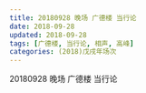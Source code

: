 ```yaml
---
title: 20180928 晚场 广德楼 当行论
date: 2018-09-28
updated: 2018-09-28
tags: [广德楼, 当行论, 相声, 高峰]
categories: (2018)戊戌年场次 
---
```

20180928 晚场 广德楼 当行论
